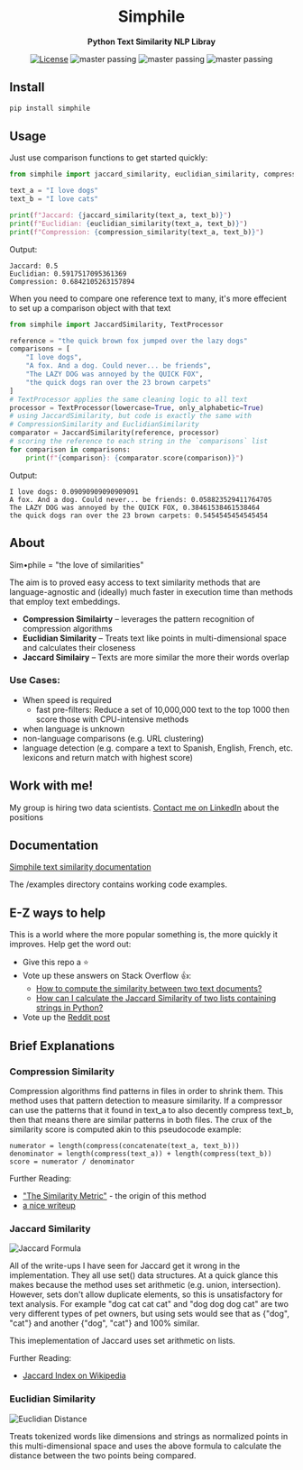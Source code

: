 <div align="center">

# Simphile
**Python Text Similarity NLP Libray**

[![License](https://img.shields.io/github/license/brianrisk/simphile)](https://opensource.org/licenses/MIT)
![master passing](https://github.com/brianrisk/simphile/actions/workflows/tests.yml/badge.svg?branch=master)
![master passing](https://github.com/brianrisk/simphile/actions/workflows/publish_package.yml/badge.svg?branch=master)
![master passing](https://github.com/brianrisk/simphile/actions/workflows/publish_docs.yml/badge.svg?branch=master)

</div>

## Install
```bash
pip install simphile
```

## Usage
Just use comparison functions to get started quickly:
```python
from simphile import jaccard_similarity, euclidian_similarity, compression_similarity

text_a = "I love dogs"
text_b = "I love cats"

print(f"Jaccard: {jaccard_similarity(text_a, text_b)}")
print(f"Euclidian: {euclidian_similarity(text_a, text_b)}")
print(f"Compression: {compression_similarity(text_a, text_b)}")
```
Output:
```
Jaccard: 0.5
Euclidian: 0.5917517095361369
Compression: 0.6842105263157894
```

When you need to compare one reference text to many, it's more effecient to
set up a comparison object with that text

```python
from simphile import JaccardSimilarity, TextProcessor

reference = "the quick brown fox jumped over the lazy dogs"
comparisons = [
    "I love dogs",
    "A fox. And a dog. Could never... be friends",
    "The LAZY DOG was annoyed by the QUICK FOX",
    "the quick dogs ran over the 23 brown carpets"
]
# TextProcessor applies the same cleaning logic to all text
processor = TextProcessor(lowercase=True, only_alphabetic=True)
# using JaccardSimilarity, but code is exactly the same with 
# CompressionSimilarity and EuclidianSimilarity
comparator = JaccardSimilarity(reference, processor)
# scoring the reference to each string in the `comparisons` list
for comparison in comparisons:
    print(f"{comparison}: {comparator.score(comparison)}")
```
Output:
```
I love dogs: 0.09090909090909091
A fox. And a dog. Could never... be friends: 0.058823529411764705
The LAZY DOG was annoyed by the QUICK FOX, 0.38461538461538464
the quick dogs ran over the 23 brown carpets: 0.5454545454545454
```


## About
Sim•phile = "the love of similarities"

The aim is to proved easy access to text similarity methods that are language-agnostic and (ideally) much 
faster in execution time than methods that employ text embeddings.

* **Compression Similairty** – leverages the pattern recognition of compression algorithms
* **Euclidian Similarity** – Treats text like points in multi-dimensional space and calculates their closeness
* **Jaccard Similairy** – Texts are more similar the more their words overlap

### Use Cases:
* When speed is required
  * fast pre-filters:  Reduce a set of 10,000,000 text to the top 1000 then score those with CPU-intensive methods
* when language is unknown
* non-language comparisons (e.g. URL clustering)
* language detection (e.g. compare a text to Spanish, English, French, etc. lexicons and return match with highest score)

## Work with me!
My group is hiring two data scientists.  [Contact me on LinkedIn](https://www.linkedin.com/in/brianrisk/) about the positions

## Documentation
[Simphile text similarity documentation](https://brianrisk.github.io/simphile/index.html)

The /examples directory contains working code examples.

## E-Z ways to help
This is a world where the more popular something is, the more quickly it improves.  Help get the word out:
* Give this repo a ⭐️
* Vote up these answers on Stack Overflow 👍:
  * [How to compute the similarity between two text documents?](https://stackoverflow.com/a/73908280/2595659)
  * [How can I calculate the Jaccard Similarity of two lists containing strings in Python?](https://stackoverflow.com/a/73873869/2595659)
* Vote up the [Reddit post](https://www.reddit.com/r/LanguageTechnology/comments/xs11mx/new_python_text_similarity_package/)

## Brief Explanations

### Compression Similarity
Compression algorithms find patterns in files in order to shrink them.
This method uses that pattern detection to measure similarity. If a compressor can use
the patterns that it found in text_a to also decently compress text_b, then that means
there are similar patterns in both files.  The crux of the similarity score is computed
akin to this pseudocode example:

```
numerator = length(compress(concatenate(text_a, text_b)))
denominator = length(compress(text_a)) + length(compress(text_b))
score = numerator / denominator
```

Further Reading:
* ["The Similarity Metric"](https://ieeexplore.ieee.org/abstract/document/1362909) - the origin of this method
* [a nice writeup](https://maxhalford.github.io/blog/text-classification-by-compression/)

### Jaccard Similarity
![Jaccard Formula](https://wikimedia.org/api/rest_v1/media/math/render/svg/eaef5aa86949f49e7dc6b9c8c3dd8b233332c9e7)

All of the write-ups I have seen for Jaccard get it wrong in the implementation.  They all use set() data structures.
At a quick glance this makes because the method uses set arithmetic (e.g. union, intersection).  However, sets don't allow duplicate elements,
so this is unsatisfactory for text analysis.  For example "dog cat cat cat" and "dog dog dog cat" are two very different
types of pet owners, but using sets would see that as {"dog", "cat"} and another {"dog", "cat"} and 100% similar.

This imeplementation of Jaccard uses set arithmetic on lists.

Further Reading:
* [Jaccard Index on Wikipedia](https://en.wikipedia.org/wiki/Jaccard_index)


### Euclidian Similarity
![Euclidian Distance](https://www.gstatic.com/education/formulas2/472522532/en/euclidean_distance.svg)

Treats tokenized words like dimensions and strings as normalized
points in this multi-dimensional space and uses the above formula
to calculate the distance between the two points being compared.


